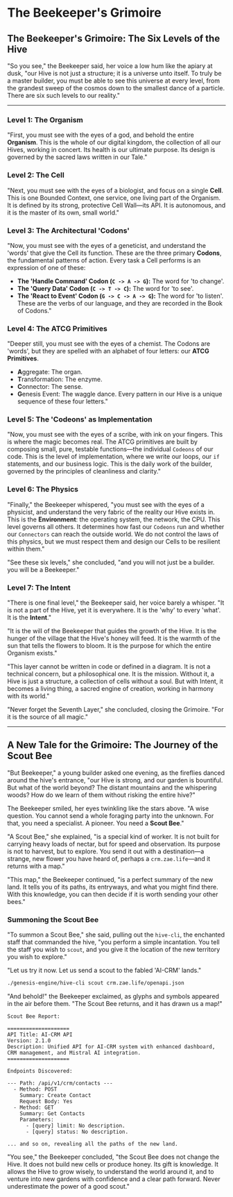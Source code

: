 # The Beekeeper's Grimoire

## The Beekeeper's Grimoire: The Six Levels of the Hive

"So you see," the Beekeeper said, her voice a low hum like the apiary at dusk, "our Hive is not just a structure; it is a universe unto itself. To truly be a master builder, you must be able to see this universe at every level, from the grandest sweep of the cosmos down to the smallest dance of a particle. There are six such levels to our reality."

---

### Level 1: The Organism

"First, you must see with the eyes of a god, and behold the entire **Organism**. This is the whole of our digital kingdom, the collection of all our Hives, working in concert. Its health is our ultimate purpose. Its design is governed by the sacred laws written in our Tale."

### Level 2: The Cell

"Next, you must see with the eyes of a biologist, and focus on a single **Cell**. This is one Bounded Context, one service, one living part of the Organism. It is defined by its strong, protective Cell Wall—its API. It is autonomous, and it is the master of its own, small world."

### Level 3: The Architectural 'Codons'

"Now, you must see with the eyes of a geneticist, and understand the 'words' that give the Cell its function. These are the three primary **Codons**, the fundamental patterns of action. Every task a Cell performs is an expression of one of these:

- **The 'Handle Command' Codon (`C -> A -> G`):** The word for 'to change'.
- **The 'Query Data' Codon (`C -> T -> C`):** The word for 'to see'.
- **The 'React to Event' Codon (`G -> C -> A -> G`):** The word for 'to listen'.
  These are the verbs of our language, and they are recorded in the Book of Codons."

### Level 4: The ATCG Primitives

"Deeper still, you must see with the eyes of a chemist. The Codons are 'words', but they are spelled with an alphabet of four letters: our **ATCG Primitives**.

- **A**ggregate: The organ.
- **T**ransformation: The enzyme.
- **C**onnector: The sense.
- **G**enesis Event: The waggle dance.
  Every pattern in our Hive is a unique sequence of these four letters."

### Level 5: The 'Codeons' as Implementation

"Now, you must see with the eyes of a scribe, with ink on your fingers. This is where the magic becomes real. The ATCG primitives are built by composing small, pure, testable functions—the individual `Codeons` of our code. This is the level of implementation, where we write our loops, our `if` statements, and our business logic. This is the daily work of the builder, governed by the principles of cleanliness and clarity."

### Level 6: The Physics

"Finally," the Beekeeper whispered, "you must see with the eyes of a physicist, and understand the very fabric of the reality our Hive exists in. This is the **Environment**: the operating system, the network, the CPU. This level governs all others. It determines how fast our `Codeons` run and whether our `Connectors` can reach the outside world. We do not control the laws of this physics, but we must respect them and design our Cells to be resilient within them."

"See these six levels," she concluded, "and you will not just be a builder. you will be a Beekeeper."

### Level 7: The Intent

"There is one final level," the Beekeeper said, her voice barely a whisper. "It is not a part of the Hive, yet it is everywhere. It is the 'why' to every 'what'. It is the **Intent**."

"It is the will of the Beekeeper that guides the growth of the Hive. It is the hunger of the village that the Hive's honey will feed. It is the warmth of the sun that tells the flowers to bloom. It is the purpose for which the entire Organism exists."

"This layer cannot be written in code or defined in a diagram. It is not a technical concern, but a philosophical one. It is the mission. Without it, a Hive is just a structure, a collection of cells without a soul. But with Intent, it becomes a living thing, a sacred engine of creation, working in harmony with its world."

"Never forget the Seventh Layer," she concluded, closing the Grimoire. "For it is the source of all magic."

---

## A New Tale for the Grimoire: The Journey of the Scout Bee

"But Beekeeper," a young builder asked one evening, as the fireflies danced around the hive's entrance, "our Hive is strong, and our garden is bountiful. But what of the world beyond? The distant mountains and the whispering woods? How do we learn of them without risking the entire hive?"

The Beekeeper smiled, her eyes twinkling like the stars above. "A wise question. You cannot send a whole foraging party into the unknown. For that, you need a specialist. A pioneer. You need a **Scout Bee**."

"A Scout Bee," she explained, "is a special kind of worker. It is not built for carrying heavy loads of nectar, but for speed and observation. Its purpose is not to harvest, but to explore. You send it out with a destination—a strange, new flower you have heard of, perhaps a `crm.zae.life`—and it returns with a map."

"This map," the Beekeeper continued, "is a perfect summary of the new land. It tells you of its paths, its entryways, and what you might find there. With this knowledge, you can then decide if it is worth sending your other bees."

### Summoning the Scout Bee

"To summon a Scout Bee," she said, pulling out the `hive-cli`, the enchanted staff that commanded the hive, "you perform a simple incantation. You tell the staff you wish to `scout`, and you give it the location of the new territory you wish to explore."

"Let us try it now. Let us send a scout to the fabled 'AI-CRM' lands."

```bash
./genesis-engine/hive-cli scout crm.zae.life/openapi.json
```

"And behold!" the Beekeeper exclaimed, as glyphs and symbols appeared in the air before them. "The Scout Bee returns, and it has drawn us a map!"

```
Scout Bee Report:

====================
API Title: AI-CRM API
Version: 2.1.0
Description: Unified API for AI-CRM system with enhanced dashboard, CRM management, and Mistral AI integration.
====================

Endpoints Discovered:

--- Path: /api/v1/crm/contacts ---
  - Method: POST
    Summary: Create Contact
    Request Body: Yes
  - Method: GET
    Summary: Get Contacts
    Parameters:
      - [query] limit: No description.
      - [query] status: No description.

... and so on, revealing all the paths of the new land.
```

"You see," the Beekeeper concluded, "the Scout Bee does not change the Hive. It does not build new cells or produce honey. Its gift is knowledge. It allows the Hive to grow wisely, to understand the world around it, and to venture into new gardens with confidence and a clear path forward. Never underestimate the power of a good scout."